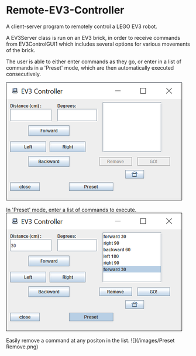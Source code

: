 # Remote-EV3-Controller
A client-server program to remotely control a LEGO EV3 robot.

A EV3Server class is run on an EV3 brick, in order to receive commands from EV3ControlGUI1 which includes 
several options for various movements of the brick.

The user is able to either enter commands as they go, or enter in a list of commands in a 'Preset' mode,
which are then automatically executed consecutively.

![](/images/Interface1.png)

In 'Preset' mode, enter a list of commands to execute.
![](/images/Preset1.png)

Easily remove a command at any positon in the list.
![](/images/Preset Remove.png)
